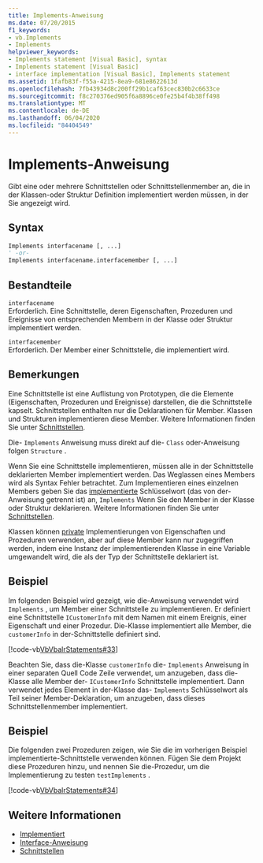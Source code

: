 ```yaml
---
title: Implements-Anweisung
ms.date: 07/20/2015
f1_keywords:
- vb.Implements
- Implements
helpviewer_keywords:
- Implements statement [Visual Basic], syntax
- Implements statement [Visual Basic]
- interface implementation [Visual Basic], Implements statement
ms.assetid: 1fafb83f-f55a-4215-8ea9-681e8622613d
ms.openlocfilehash: 7fb43934d8c200ff29b1caf63cec830b2c6633ce
ms.sourcegitcommit: f8c270376ed905f6a8896ce0fe25b4f4b38ff498
ms.translationtype: MT
ms.contentlocale: de-DE
ms.lasthandoff: 06/04/2020
ms.locfileid: "84404549"
---
```

# <a name="implements-statement"></a>Implements-Anweisung
Gibt eine oder mehrere Schnittstellen oder Schnittstellenmember an, die in der Klassen-oder Struktur Definition implementiert werden müssen, in der Sie angezeigt wird.  
  
## <a name="syntax"></a>Syntax  
  
```vb  
Implements interfacename [, ...]  
' -or-  
Implements interfacename.interfacemember [, ...]  
```  
  
## <a name="parts"></a>Bestandteile  
 `interfacename`  
 Erforderlich. Eine Schnittstelle, deren Eigenschaften, Prozeduren und Ereignisse von entsprechenden Membern in der Klasse oder Struktur implementiert werden.  
  
 `interfacemember`  
 Erforderlich. Der Member einer Schnittstelle, die implementiert wird.  
  
## <a name="remarks"></a>Bemerkungen  
 Eine Schnittstelle ist eine Auflistung von Prototypen, die die Elemente (Eigenschaften, Prozeduren und Ereignisse) darstellen, die die Schnittstelle kapselt. Schnittstellen enthalten nur die Deklarationen für Member. Klassen und Strukturen implementieren diese Member. Weitere Informationen finden Sie unter [Schnittstellen](../../programming-guide/language-features/interfaces/index.md).  
  
 Die- `Implements` Anweisung muss direkt auf die- `Class` oder-Anweisung folgen `Structure` .  
  
 Wenn Sie eine Schnittstelle implementieren, müssen alle in der Schnittstelle deklarierten Member implementiert werden. Das Weglassen eines Members wird als Syntax Fehler betrachtet. Zum Implementieren eines einzelnen Members geben Sie das [implementierte](implements-clause.md) Schlüsselwort (das von der-Anweisung getrennt ist) an, `Implements` Wenn Sie den Member in der Klasse oder Struktur deklarieren. Weitere Informationen finden Sie unter [Schnittstellen](../../programming-guide/language-features/interfaces/index.md).  
  
 Klassen können [private](../modifiers/private.md) Implementierungen von Eigenschaften und Prozeduren verwenden, aber auf diese Member kann nur zugegriffen werden, indem eine Instanz der implementierenden Klasse in eine Variable umgewandelt wird, die als der Typ der Schnittstelle deklariert ist.  
  
## <a name="example"></a>Beispiel  
 Im folgenden Beispiel wird gezeigt, wie die-Anweisung verwendet wird `Implements` , um Member einer Schnittstelle zu implementieren. Er definiert eine Schnittstelle `ICustomerInfo` mit dem Namen mit einem Ereignis, einer Eigenschaft und einer Prozedur. Die-Klasse implementiert alle Member, die `customerInfo` in der-Schnittstelle definiert sind.  
  
 [!code-vb[VbVbalrStatements#33](~/samples/snippets/visualbasic/VS_Snippets_VBCSharp/VbVbalrStatements/VB/Class1.vb#33)]  
  
 Beachten Sie, dass die-Klasse `customerInfo` die- `Implements` Anweisung in einer separaten Quell Code Zeile verwendet, um anzugeben, dass die-Klasse alle Member der- `ICustomerInfo` Schnittstelle implementiert. Dann verwendet jedes Element in der-Klasse das- `Implements` Schlüsselwort als Teil seiner Member-Deklaration, um anzugeben, dass dieses Schnittstellenmember implementiert.  
  
## <a name="example"></a>Beispiel  
 Die folgenden zwei Prozeduren zeigen, wie Sie die im vorherigen Beispiel implementierte-Schnittstelle verwenden können. Fügen Sie dem Projekt diese Prozeduren hinzu, und nennen Sie die-Prozedur, um die Implementierung zu testen `testImplements` .  
  
 [!code-vb[VbVbalrStatements#34](~/samples/snippets/visualbasic/VS_Snippets_VBCSharp/VbVbalrStatements/VB/Class1.vb#34)]  
  
## <a name="see-also"></a>Weitere Informationen

- [Implementiert](implements-clause.md)
- [Interface-Anweisung](interface-statement.md)
- [Schnittstellen](../../programming-guide/language-features/interfaces/index.md)
